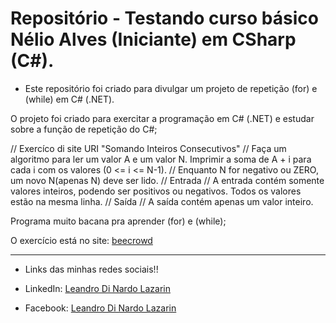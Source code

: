 # Repositório - Testando curso básico Nélio Alves (Iniciante) em CSharp (C#).

* Este repositório foi criado para divulgar um projeto de repetição (for) e (while) em C# (.NET).

O projeto foi criado para exercitar a programação em C# (.NET) e estudar sobre a função de repetição do C#; 

// Exercíco di site URI "Somando Inteiros Consecutivos"
// Faça um algoritmo para ler um valor A e um valor N. Imprimir a soma de A + i para cada i com os valores (0 <= i <= N-1). 
// Enquanto N for negativo ou ZERO, um novo N(apenas N) deve ser lido.
// Entrada
// A entrada contém somente valores inteiros, podendo ser positivos ou negativos. Todos os valores estão na mesma linha.
// Saída
// A saída contém apenas um valor inteiro.

Programa muito bacana pra aprender (for) e (while);

O exercício está no site: [beecrowd](https://www.beecrowd.com.br/judge/pt)

**********************************************************************************

* Links das minhas redes sociais!!

* LinkedIn: 
[Leandro Di Nardo Lazarin](https://www.linkedin.com/in/leandro-di-nardo-lazarin-694a59236/)

* Facebook:
[Leandro Di Nardo Lazarin](https://www.facebook.com/leandro.dinardolazarin)

